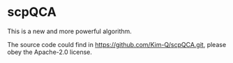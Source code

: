 # scpQCA

This is a new and more powerful algorithm.

The source code could find in https://github.com/Kim-Q/scpQCA.git, please obey the Apache-2.0 license.
